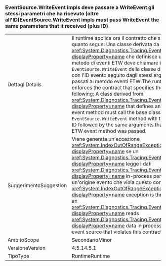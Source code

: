 ### <a name="eventsourcewriteevent-impls-must-pass-writeevent-the-same-parameters-that-it-received-plus-id"></a><span data-ttu-id="a9404-101">EventSource.WriteEvent impls deve passare a WriteEvent gli stessi parametri che ha ricevuto (oltre all'ID)</span><span class="sxs-lookup"><span data-stu-id="a9404-101">EventSource.WriteEvent impls must pass WriteEvent the same parameters that it received (plus ID)</span></span>

|   |   |
|---|---|
|<span data-ttu-id="a9404-102">Dettagli</span><span class="sxs-lookup"><span data-stu-id="a9404-102">Details</span></span>|<span data-ttu-id="a9404-103">Il runtime applica ora il contratto che specifica quanto segue: Una classe derivata da <xref:System.Diagnostics.Tracing.EventSource?displayProperty=name> che definisce un metodo di eventi ETW deve chiamare il metodo <code>EventSource.WriteEvent</code> della classe di base con l'ID evento seguito dagli stessi argomenti passati al metodo eventi ETW.</span><span class="sxs-lookup"><span data-stu-id="a9404-103">The runtime now enforces the contract that specifies the following: A class derived from <xref:System.Diagnostics.Tracing.EventSource?displayProperty=name> that defines an ETW event method must call the base class <code>EventSource.WriteEvent</code> method with the event ID followed by the same arguments that the ETW event method was passed.</span></span>|
|<span data-ttu-id="a9404-104">Suggerimento</span><span class="sxs-lookup"><span data-stu-id="a9404-104">Suggestion</span></span>|<span data-ttu-id="a9404-105">Viene generata un'eccezione <xref:System.IndexOutOfRangeException?displayProperty=name> se un <xref:System.Diagnostics.Tracing.EventListener?displayProperty=name> legge i dati <xref:System.Diagnostics.Tracing.EventSource?displayProperty=name> in-process per un'origine evento che viola questo contratto.</span><span class="sxs-lookup"><span data-stu-id="a9404-105">An <xref:System.IndexOutOfRangeException?displayProperty=name> exception is thrown if an <xref:System.Diagnostics.Tracing.EventListener?displayProperty=name> reads <xref:System.Diagnostics.Tracing.EventSource?displayProperty=name> data in process for an event source that violates this contract.</span></span>|
|<span data-ttu-id="a9404-106">Ambito</span><span class="sxs-lookup"><span data-stu-id="a9404-106">Scope</span></span>|<span data-ttu-id="a9404-107">Secondario</span><span class="sxs-lookup"><span data-stu-id="a9404-107">Minor</span></span>|
|<span data-ttu-id="a9404-108">Versione</span><span class="sxs-lookup"><span data-stu-id="a9404-108">Version</span></span>|<span data-ttu-id="a9404-109">4.5.1</span><span class="sxs-lookup"><span data-stu-id="a9404-109">4.5.1</span></span>|
|<span data-ttu-id="a9404-110">Tipo</span><span class="sxs-lookup"><span data-stu-id="a9404-110">Type</span></span>|<span data-ttu-id="a9404-111">Runtime</span><span class="sxs-lookup"><span data-stu-id="a9404-111">Runtime</span></span>|

